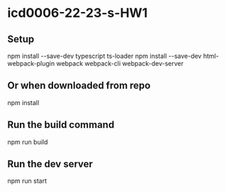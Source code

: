 # icd0006-22-23-s-HW1

## Setup
npm install --save-dev typescript ts-loader
npm install --save-dev html-webpack-plugin webpack webpack-cli webpack-dev-server

## Or when downloaded from repo
npm install

## Run the build command
npm run build

## Run the dev server
npm run start
